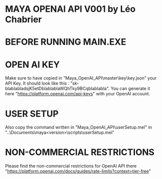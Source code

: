 # MAYA OPENAI API V001 by Léo Chabrier

# BEFORE RUNNING MAIN.EXE

# OPEN AI KEY
Make sure to have copied in "Maya_OpenAI_API\master\key\key.json" your API Key.
It should look like this : "sk-blablabladsjK5etDblablablaWQhTky9BCqblablabla".
You can generate it here "https://platform.openai.com/api-keys" with your OpenAI account.

# USER SETUP
Also copy the command written in "Maya_OpenAI_API\userSetup.mel" in "..\Documents\maya\<version>\scripts\userSetup.mel"

# NON-COMMERCIAL RESTRICTIONS
Please find the non-commercial restrictions for OpenAI API there "https://platform.openai.com/docs/guides/rate-limits?context=tier-free"